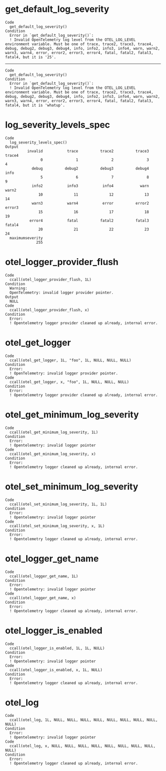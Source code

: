 # get_default_log_severity

    Code
      get_default_log_severity()
    Condition
      Error in `get_default_log_severity()`:
      ! Invalid OpenTelemetry log level from the OTEL_LOG_LEVEL environment variable. Must be one of trace, trace2, trace3, trace4, debug, debug2, debug3, debug4, info, info2, info3, info4, warn, warn2, warn3, warn4, error, error2, error3, error4, fatal, fatal2, fatal3, fatal4, but it is '25'.

---

    Code
      get_default_log_severity()
    Condition
      Error in `get_default_log_severity()`:
      ! Invalid OpenTelemetry log level from the OTEL_LOG_LEVEL environment variable. Must be one of trace, trace2, trace3, trace4, debug, debug2, debug3, debug4, info, info2, info3, info4, warn, warn2, warn3, warn4, error, error2, error3, error4, fatal, fatal2, fatal3, fatal4, but it is 'whatup'.

# log_severity_levels_spec

    Code
      log_severity_levels_spec()
    Output
              invalid           trace          trace2          trace3          trace4 
                    0               1               2               3               4 
                debug          debug2          debug3          debug4            info 
                    5               6               7               8               9 
                info2           info3           info4            warn           warn2 
                   10              11              12              13              14 
                warn3           warn4           error          error2          error3 
                   15              16              17              18              19 
               error4           fatal          fatal2          fatal3          fatal4 
                   20              21              22              23              24 
      maximumseverity 
                  255 

# otel_logger_provider_flush

    Code
      ccall(otel_logger_provider_flush, 1L)
    Condition
      Warning:
      OpenTelemetry: invalid logger provider pointer.
    Output
      NULL
    Code
      ccall(otel_logger_provider_flush, x)
    Condition
      Error:
      ! Opentelemetry logger provider cleaned up already, internal error.

# otel_get_logger

    Code
      ccall(otel_get_logger, 1L, "foo", 1L, NULL, NULL, NULL)
    Condition
      Error:
      ! OpenTelemetry: invalid logger provider pointer.
    Code
      ccall(otel_get_logger, x, "foo", 1L, NULL, NULL, NULL)
    Condition
      Error:
      ! Opentelemetry logger provider cleaned up already, internal error.

# otel_get_minimum_log_severity

    Code
      ccall(otel_get_minimum_log_severity, 1L)
    Condition
      Error:
      ! Opentelemetry: invalid logger pointer
    Code
      ccall(otel_get_minimum_log_severity, x)
    Condition
      Error:
      ! Opentelemetry logger cleaned up already, internal error.

# otel_set_minimum_log_severity

    Code
      ccall(otel_set_minimum_log_severity, 1L, 1L)
    Condition
      Error:
      ! Opentelemetry: invalid logger pointer
    Code
      ccall(otel_set_minimum_log_severity, x, 1L)
    Condition
      Error:
      ! Opentelemetry logger cleaned up already, internal error.

# otel_logger_get_name

    Code
      ccall(otel_logger_get_name, 1L)
    Condition
      Error:
      ! Opentelemetry: invalid logger pointer
    Code
      ccall(otel_logger_get_name, x)
    Condition
      Error:
      ! Opentelemetry logger cleaned up already, internal error.

# otel_logger_is_enabled

    Code
      ccall(otel_logger_is_enabled, 1L, 1L, NULL)
    Condition
      Error:
      ! Opentelemetry: invalid logger pointer
    Code
      ccall(otel_logger_is_enabled, x, 1L, NULL)
    Condition
      Error:
      ! Opentelemetry logger cleaned up already, internal error.

# otel_log

    Code
      ccall(otel_log, 1L, NULL, NULL, NULL, NULL, NULL, NULL, NULL, NULL, NULL)
    Condition
      Error:
      ! Opentelemetry: invalid logger pointer
    Code
      ccall(otel_log, x, NULL, NULL, NULL, NULL, NULL, NULL, NULL, NULL, NULL)
    Condition
      Error:
      ! Opentelemetry logger cleaned up already, internal error.

